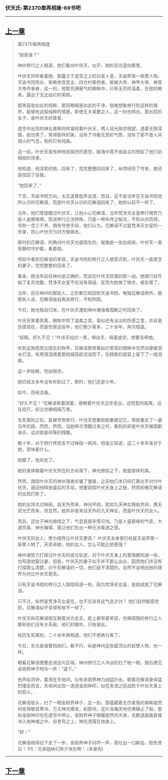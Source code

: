 ### 伏天氏-第2370章再相逢-69书吧

--------
[上一章](./d61cc1f8598f49c61a5ab9d32ff5f316.md)
--------


>
>
>
>第2370章再相逢
>
>“她是谁？”
>
>神州修行之人暗道，他们看向叶伏天，似乎，她的目光望向那里。
>
>叶伏天同样看着她，那矗立于虚空之上的白发人皇，天谕界第一妖孽人物，天谕书院院长、紫微帝宫宫主、四方村掌控者、紫微大帝、神甲大帝、神音大帝传承者，这一刻，他那充满傲气的眼眸中，只有无尽的温柔，在他的眼角，露出了无比灿烂的笑颜。
>
>那笑容是如此的纯粹，那双眼睛是如此的干净，很难想象修行到这样的境界，能够有这般纯粹的情感，即便无关紧要之人，这一刻也明白，那出现的女子，是叶伏天的挚爱。
>
>虚空中出现的神女美眸同样凝视着叶伏天，两人目光隔空相望，透着无限深情，她也笑了，笑得那样的美，没有了冷傲无双的气质，没有了那不食人间烟火的气息，有的只有纯美。
>
>这一刻，叶伏天竟有种恍若隔世的感觉，脑海中竟不由自主的想起了他们初相视的场景。
>
>他知道，他深爱的她，回来了，完完整整的回来了，纵然经历了夺舍，她还是找回了自我。
>
>“她回来了。”
>
>下空，天谕书院方向，太玄道尊低声说道，而且，这不是当年在天谕书院他所认识的花解语，而是叶伏天认识的花解语回来了，她和以前不一样了。
>
>当年，他们曾提醒过叶伏天，让他小心花解语，当年梵净天女皇修行境界乃是人皇巅峰境，而且修行之法特殊，乃是一种失传之秘法，不知从何而得，号称一念三千界，拥有夺舍手段，他们认为，花解语不过是梵净天女皇的一世身，担心叶伏天为对方做嫁衣。
>
>那时的花解语，的确对叶伏天也是陌生的，就像是一张白纸般，叶伏天一直安静的守护着，看着她。
>
>但如今看到花解语的笑容，天谕书院的修行之人便意识到，叶伏天一直思念的妻子，完完整整的回来了。
>
>看来，她当年前往神州是正确的，而且在叶伏天陨落的那一战，她便已经开始了复苏觉醒，梵净天女皇不仅没有得逞，反而为她做了嫁衣，被反噬了。
>
>当年，前往神州的那批人，之前都已经回到天谕书院，唯独花解语例外，据那些人说，花解语独自离去修行，不知所踪。
>
>今日，她也独自归来，在叶伏天遭到神州诸强者围剿之时回来了。
>
>叶伏天笑着笑着，眼眸中除了温柔之意，竟似还有淡淡的伤感之意，并非是伤感现在，而是伤感这些年，他们聚少离多，二十余年，再次相逢。
>
>“妖精，好久不见！”叶伏天灿烂一笑，伸出手，隔着虚空，想要去牵她。
>
>听到这熟悉而又陌生的称呼，花解语那带着灿烂笑容的眼眸中忽然间便被泪水打湿，有两滴泪顺着那倾城容颜流淌而下，在精致的面容上留下了一缕泪痕。
>
>这一声妖精，恍如隔世。
>
>她已经太多年没有听到过了，那时，他们还是少年。
>
>如今，历经沧桑。
>
>“好久不见！”花解语笑着哭着，便朝着叶伏天迈步走出，这短暂的距离，近在咫尺，却又仿佛相隔万里。
>
>生死离别之后，是被夺舍修行，叶伏天想要助她重塑记忆，带她重走了一遍当年的路，然而，然而，当她再次清醒过来之时，看到的却是叶伏天被围剿诛杀，这对她是何等的残酷。
>
>数十年，对于修行界而言不过弹指一挥间，但谁又知道，这二十多年来对于她，意味着什么。
>
>她醒了，他却走了。
>
>她的身体朝着叶伏天所在的方向落下，神光缭绕之下，她是那样的美。
>
>然而，围绕叶伏天的神州强者却皱了皱眉，之前他们本已经打算出手对付叶伏天，逼迫他释放最后的手段，想要窥探叶伏天身上之秘，然而却被花解语的出现打断了。
>
>她的出场太过绚丽，自天外而来，神光环绕，犹如九天神女降临世间，携无双光芒而来，但显然，她并非是来自天外的九天神女，而是叶伏天的女人。
>
>而且，这女子神光缭绕之下，气息竟是非常可怕，乃是人皇巅峰的气息，大道完美，神光璀璨，竟让他们生出一种无法看透之感。
>
>叶伏天的女人，修为境界比叶伏天更高？
>叶伏天本身便已经是天谕界第一妖孽人物了，天资卓绝，他的女人，怎么可能比他更强？
>
>神州诸势力打探过叶伏天的成长轨迹，对于叶伏天身上的事情都知道一些，也知道他娶过妻，但是，叶伏天的妻子似乎并不那么出众，因而他们并没有打探那么清楚，对于花解语的一切，他们是不清楚的，自然不会明白她的境界为何比叶伏天更高。
>
>只有天谕书院的修行之人隐隐知道一些，因为梵净天女皇，是她成就了花解语。
>
>只不过，纵然是梵净天女皇在，也不应该有这气息才对？
>他们自然能感觉到，花解语似乎变得有些不一样了。
>
>叶伏天和花解语相互朝着对方走去，脸上都带着笑容，仿佛周围的修行之人都和他们没有关系般，他们的眼中，只有彼此。
>
>经历生死离别，二十余年再相遇，他们不想再分离了。
>
>今日，无论是谁要挡他们，都不行，纵是神州这些最顶尖的妖孽人物，也一样。
>
>眼看花解语便要走进这片区域，神州修行之人冷淡的扫了她一眼，随后便见金刚界神子呵斥一声：“退下。”
>
>他声如洪钟，震荡在天地间，似有金刚界神力凶猛扑出，朝着花解语身体猛烈撞击而去，天地间出现一道道金刚神印，似在发泄之前战败于叶伏天身上的怒火。
>
>花解语低头，扫了一眼金刚界神子，这一刻，那蕴藏着无尽柔情的美眸陡然间变得极其寒冷，万丈神光爆发，刹那间，这片浩瀚天地仿佛静止了般，那些金刚神印也在虚空中停止，金刚界神子眼瞳陡然间大骇，无数道画面直接冲入他神魂之中，自苍穹之上，神光洒落在他身上。
>
>“砰！”
>
>花解语继续往下走了一步，金刚界神子闷哼一声，竟吐出一口鲜血，脸色苍白！
>PS：兄弟姐妹们除夕快乐啊！
>(本章完)
>
>

--------
[下一章](./023b7ebf87462e3c28fe80aebb03b0b0.md)
--------
